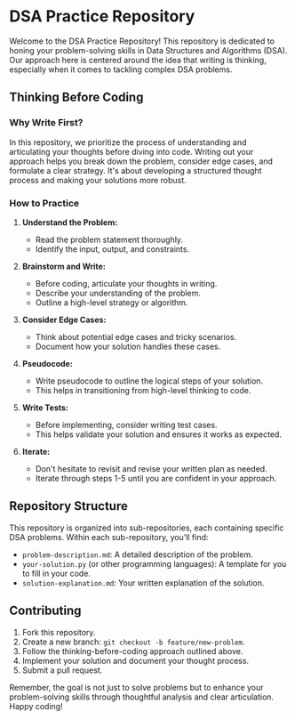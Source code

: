# DSA Practice Repository

Welcome to the DSA Practice Repository! This repository is dedicated to honing your problem-solving skills in Data Structures and Algorithms (DSA). Our approach here is centered around the idea that writing is thinking, especially when it comes to tackling complex DSA problems.

## Thinking Before Coding

### Why Write First?

In this repository, we prioritize the process of understanding and articulating your thoughts before diving into code. Writing out your approach helps you break down the problem, consider edge cases, and formulate a clear strategy. It's about developing a structured thought process and making your solutions more robust.

### How to Practice

1. **Understand the Problem:**
   - Read the problem statement thoroughly.
   - Identify the input, output, and constraints.

2. **Brainstorm and Write:**
   - Before coding, articulate your thoughts in writing.
   - Describe your understanding of the problem.
   - Outline a high-level strategy or algorithm.

3. **Consider Edge Cases:**
   - Think about potential edge cases and tricky scenarios.
   - Document how your solution handles these cases.

4. **Pseudocode:**
   - Write pseudocode to outline the logical steps of your solution.
   - This helps in transitioning from high-level thinking to code.

5. **Write Tests:**
   - Before implementing, consider writing test cases.
   - This helps validate your solution and ensures it works as expected.

6. **Iterate:**
   - Don't hesitate to revisit and revise your written plan as needed.
   - Iterate through steps 1-5 until you are confident in your approach.

## Repository Structure

This repository is organized into sub-repositories, each containing specific DSA problems. Within each sub-repository, you'll find:

- `problem-description.md`: A detailed description of the problem.
- `your-solution.py` (or other programming languages): A template for you to fill in your code.
- `solution-explanation.md`: Your written explanation of the solution.

## Contributing

1. Fork this repository.
2. Create a new branch: `git checkout -b feature/new-problem`.
3. Follow the thinking-before-coding approach outlined above.
4. Implement your solution and document your thought process.
5. Submit a pull request.

Remember, the goal is not just to solve problems but to enhance your problem-solving skills through thoughtful analysis and clear articulation. Happy coding!

